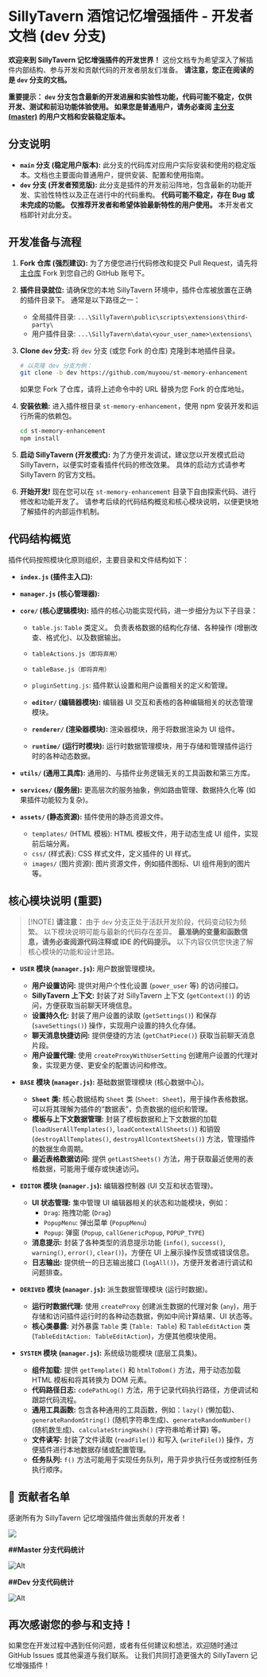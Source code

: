 # SillyTavern 酒馆记忆增强插件 - 开发者文档 (dev 分支)

**欢迎来到 SillyTavern 记忆增强插件的开发世界！**  这份文档专为希望深入了解插件内部结构、参与开发和贡献代码的开发者朋友们准备。  **请注意，您正在阅读的是 `dev` 分支的文档。**

**重要提示： `dev` 分支包含最新的开发进展和实验性功能，代码可能不稳定，仅供开发、测试和前沿功能体验使用。  如果您是普通用户，请务必查阅 [主分支 (master)](https://github.com/muyoou/st-memory-enhancement) 的用户文档和安装稳定版本。**

## 分支说明

*   **`main` 分支 (稳定用户版本):**  此分支的代码库对应用户实际安装和使用的稳定版本。文档也主要面向普通用户，提供安装、配置和使用指南。
*   **`dev` 分支 (开发者预览版):**  此分支是插件的开发前沿阵地，包含最新的功能开发、实验性特性以及正在进行中的代码重构。  **代码可能不稳定，存在 Bug 或未完成的功能。 仅推荐开发者和希望体验最新特性的用户使用。**  本开发者文档即针对此分支。

## 开发准备与流程

1.  **Fork 仓库 (强烈建议):**  为了方便您进行代码修改和提交 Pull Request，请先将 [主仓库](https://github.com/muyoou/st-memory-enhancement) Fork 到您自己的 GitHub 账号下。

2.  **插件目录就位:**  请确保您的本地 SillyTavern 环境中，插件仓库被放置在正确的插件目录下。 通常是以下路径之一：
    *   全局插件目录:  `...\SillyTavern\public\scripts\extensions\third-party\`
    *   用户插件目录:  `...\SillyTavern\data\<your_user_name>\extensions\`

3.  **Clone `dev` 分支:**  将 `dev` 分支 (或您 Fork 的仓库) 克隆到本地插件目录。
    ```bash
    # 以克隆 dev 分支为例：
    git clone -b dev https://github.com/muyoou/st-memory-enhancement
    ```
    如果您 Fork 了仓库，请将上述命令中的 URL 替换为您 Fork 的仓库地址。

4.  **安装依赖:**  进入插件根目录 `st-memory-enhancement`，使用 npm 安装开发和运行所需的依赖包。
    ```bash
    cd st-memory-enhancement
    npm install
    ```

5.  **启动 SillyTavern (开发模式):**  为了方便开发调试，建议您以开发模式启动 SillyTavern，以便实时查看插件代码的修改效果。  具体的启动方式请参考 SillyTavern 的官方文档。

6.  **开始开发!**  现在您可以在 `st-memory-enhancement` 目录下自由探索代码、进行修改和功能开发了。  请参考后续的代码结构概览和核心模块说明，以便更快地了解插件的内部运作机制。

## 代码结构概览

插件代码按照模块化原则组织，主要目录和文件结构如下：

*   **`index.js` (插件主入口):**
*   **`manager.js` (核心管理器):**
*   **`core/` (核心逻辑模块):**  插件的核心功能实现代码，进一步细分为以下子目录：
    *   `table.js`:  `Table` 类定义。 负责表格数据的结构化存储、各种操作 (增删改查、格式化)、以及数据输出。
    *   `tableActions.js（即将弃用）`
    *   `tableBase.js（即将弃用）`
    *   `pluginSetting.js`:  插件默认设置和用户设置相关的定义和管理。

    *   **`editor/` (编辑器模块):**  编辑器 UI 交互和表格的各种编辑相关的状态管理模块。
    *   **`renderer/` (渲染器模块):**  渲染器模块，用于将数据渲染为 UI 组件。
    *   **`runtime/` (运行时模块):**  运行时数据管理模块，用于存储和管理插件运行时的各种动态数据。

*   **`utils/` (通用工具库):**  通用的、与插件业务逻辑无关的工具函数和第三方库。
*   **`services/` (服务层):**  更高层次的服务抽象，例如路由管理、数据持久化等 (如果插件功能较为复杂)。
*   **`assets/` (静态资源):**  插件使用的静态资源文件。
    *   `templates/` (HTML 模板):  HTML 模板文件，用于动态生成 UI 组件，实现前后端分离。
    *   `css/` (样式表):  CSS 样式文件，定义插件的 UI 样式。
    *   `images/` (图片资源):  图片资源文件，例如插件图标、UI 组件用到的图片等。

## 核心模块说明 (重要)

> \[!NOTE]
> **请注意：**  由于 `dev` 分支正处于活跃开发阶段，代码变动较为频繁。  以下模块说明可能与最新的代码存在差异。  **最准确的变量和函数信息，请务必查阅源代码注释或 IDE 的代码提示。**  以下内容仅供您快速了解核心模块的功能和设计思路。

*   **`USER` 模块 (`manager.js`):**  用户数据管理模块。
    *   **用户设置访问:**  提供对用户个性化设置 (`power_user` 等) 的访问接口。
    *   **SillyTavern 上下文:**  封装了对 SillyTavern 上下文 (`getContext()`) 的访问，方便获取当前聊天环境信息。
    *   **设置持久化:**  封装了用户设置的读取 (`getSettings()`) 和保存 (`saveSettings()`) 操作，实现用户设置的持久化存储。
    *   **聊天消息快捷访问:**  提供便捷的方法 (`getChatPiece()`) 获取当前聊天消息片段。
    *   **用户设置代理:**  使用 `createProxyWithUserSetting` 创建用户设置的代理对象，实现更方便、更安全的配置访问和修改。

*   **`BASE` 模块 (`manager.js`):**  基础数据管理模块 (核心数据中心)。
    *   **`Sheet` 类:**  核心数据结构 `Sheet` 类 (`Sheet: Sheet`)，用于操作表格数据。  可以将其理解为插件的“数据表”，负责数据的组织和管理。
    *   **模板与上下文数据管理:**  封装了模板数据和上下文数据的加载 (`loadUserAllTemplates()`, `loadContextAllSheets()`) 和销毁 (`destroyAllTemplates()`, `destroyAllContextSheets()`) 方法，管理插件的数据生命周期。
    *   **最近表格数据访问:**  提供 `getLastSheets()` 方法，用于获取最近使用的表格数据，可能用于缓存或快速访问。

*   **`EDITOR` 模块 (`manager.js`):**  编辑器控制器 (UI 交互和状态管理)。
    *   **UI 状态管理:**  集中管理 UI 编辑器相关的状态和功能模块，例如：
        *   `Drag`:  拖拽功能 (`Drag`)
        *   `PopupMenu`:  弹出菜单 (`PopupMenu`)
        *   `Popup`:  弹窗 (`Popup`, `callGenericPopup`, `POPUP_TYPE`)
    *   **消息提示:**  封装了各种类型的消息提示功能 (`info()`, `success()`, `warning()`, `error()`, `clear()`)，方便在 UI 上展示操作反馈或错误信息。
    *   **日志输出:**  提供统一的日志输出接口 (`logAll()`)，方便开发者进行调试和问题排查。

*   **`DERIVED` 模块 (`manager.js`):**  派生数据管理模块 (运行时数据)。
    *   **运行时数据代理:**  使用 `createProxy` 创建派生数据的代理对象 (`any`)，用于存储和访问插件运行时的各种动态数据，例如中间计算结果、UI 状态等。
    *   **核心类暴露:**  对外暴露 `Table` 类 (`Table: Table`) 和 `TableEditAction` 类 (`TableEditAction: TableEditAction`)，方便其他模块使用。

*   **`SYSTEM` 模块 (`manager.js`):**  系统级功能模块 (底层工具集)。
    *   **组件加载:**  提供 `getTemplate()` 和 `htmlToDom()` 方法，用于动态加载 HTML 模板和将其转换为 DOM 元素。
    *   **代码路径日志:**  `codePathLog()` 方法，用于记录代码执行路径，方便调试和跟踪代码流程。
    *   **通用工具函数:**  包含各种通用的工具函数，例如：`lazy()` (懒加载)、`generateRandomString()` (随机字符串生成)、`generateRandomNumber()` (随机数生成)、`calculateStringHash()` (字符串哈希计算) 等。
    *   **文件读写:**  封装了文件读取 (`readFile()`) 和写入 (`writeFile()`) 操作，方便插件进行本地数据存储或配置管理。
    *   **任务队列:**  `f()` 方法可能用于实现任务队列，用于异步执行任务或控制任务执行顺序。

## 👥 贡献者名单

感谢所有为 SillyTavern 记忆增强插件做出贡献的开发者！

<a href="https://github.com/muyoou/st-memory-enhancement/graphs/contributors">
  <img src="https://contrib.rocks/image?repo=muyoou/st-memory-enhancement" />
</a>

**##Master 分支代码统计**

![Alt](https://repobeats.axiom.co/api/embed/ece4e039de7cf89ed5ccc9fba2e9b432e44dfaaa.svg "Repobeats analytics image")

**##Dev 分支代码统计**

![Alt](https://repobeats.axiom.co/api/embed/eb3c2af1bcdb84704bb9ff8f61379fe38d634884.svg "Repobeats analytics image")

## 再次感谢您的参与和支持！

如果您在开发过程中遇到任何问题，或者有任何建议和想法，欢迎随时通过 GitHub Issues 或其他渠道与我们联系。  让我们共同打造更强大的 SillyTavern 记忆增强插件！
